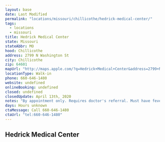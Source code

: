 ```yaml
---
layout: base
date: Last Modified
permalink: "locations/missouri/chillicothe/hedrick-medical-center/"
tags:
  - locations
  - missouri
title: Hedrick Medical Center
state: Missouri
stateAbbr: MO
hood: Chillicothe
address: 2799 N Washington St
city: Chillicothe
zip: 64601
mapUrl: "http://maps.apple.com/?q=Hedrick+Medical+Center&address=2799+N+Washington+St,Chillicothe,Missouri,64601"
locationType: Walk-in
phone: 660-646-1480
website: undefined
onlineBooking: undefined
closed: undefined
closedUpdate: April 13th, 2020
notes: "By appointment only. Requires doctor's referral. Must have fever and other symptoms."
days: Hours unknown
ctaMessage: Call 660-646-1480
ctaUrl: "tel:660-646-1480"
---
```

## Hedrick Medical Center